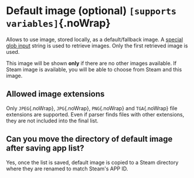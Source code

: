 # Default image (optional) `[supports variables]`{.noWrap}

Allows to use image, stored locally, as a default/fallback image. A [special glob input](#special-glob-input) string is used to retrieve images. Only the first retrieved image is used.

This image will be shown **only** if there are no other images available. If Steam image is available, you will be able to choose from Steam and this image.

## Allowed image extensions

Only `JPEG`{.noWrap}, `JPG`{.noWrap}, `PNG`{.noWrap} and `TGA`{.noWrap} file extensions are supported. Even if parser finds files with other extensions, they are not included into the final list.

## Can you move the directory of default image after saving app list?

Yes, once the list is saved, default image is copied to a Steam directory where they are renamed to match Steam's APP ID.
